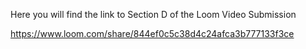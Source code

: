 Here you will find the link to Section D of the Loom Video Submission

https://www.loom.com/share/844ef0c5c38d4c24afca3b777133f3ce